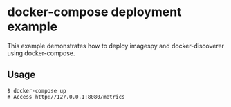 # docker-compose deployment example

This example demonstrates how to deploy imagespy and docker-discoverer using docker-compose.

## Usage

```shell
$ docker-compose up
# Access http://127.0.0.1:8080/metrics
```
